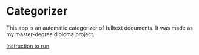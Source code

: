 # Categorizer
This app is an automatic categorizer of fulltext documents. 
It was made as my master-degree diploma project.

[Instruction to run](docs/START.MD)
